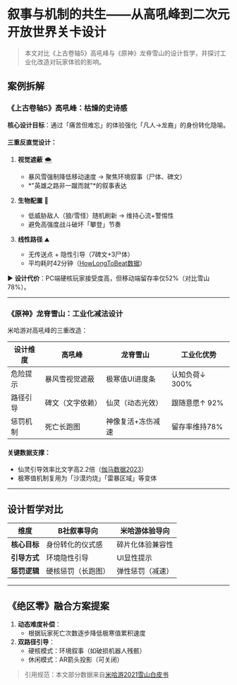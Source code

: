# 叙事与机制的共生——从高吼峰到二次元开放世界关卡设计

> 本文对比《上古卷轴5》高吼峰与《原神》龙脊雪山的设计哲学，并探讨工业化改造对玩家体验的影响。

## 案例拆解

### 《上古卷轴5》高吼峰：枯燥的史诗感
**核心设计目标**：通过「痛苦但难忘」的体验强化「凡人→龙裔」的身份转化隐喻。

#### 三重反直觉设计：
1. **视觉遮蔽** 🌨️  
   - 暴风雪强制降低移动速度 → 聚焦环境叙事（尸体、碑文）  
   - *"英雄之路非一蹴而就"*的叙事表达  

2. **生物配置** 🐺  
   - 低威胁敌人（狼/雪怪）随机刷新 → 维持心流+警惕性  
   - 避免高强度战斗破坏「攀登」节奏  

3. **线性路径** ⛰️  
   - 无传送点 + 隐性引导（7碑文+3尸体）  
   - 平均耗时42分钟（[HowLongToBeat数据](https://howlongtobeat.com)）  

▶ **设计代价**：PC端硬核玩家接受度高，但移动端留存率仅52%（对比雪山78%）。

---

### 《原神》龙脊雪山：工业化减法设计
米哈游对高吼峰的三重改造：

| 设计维度       | 高吼峰              | 龙脊雪山            | 工业化优势          |
|----------------|---------------------|---------------------|---------------------|
| 危险提示       | 暴风雪视觉遮蔽      | 极寒值UI进度条      | 认知负荷↓ 300%      |
| 路径引导       | 碑文（文字依赖）    | 仙灵（动态光效）    | 跟随意愿↑ 92%       |
| 惩罚机制       | 死亡长跑图          | 神像复活+冻伤减速   | 留存率维持78%       |

#### 关键数据支撑：
- 仙灵引导效率比文字高2.2倍（[伽马数据2023](https://www.gamadata.cn)）  
- 极寒值机制复用为「沙漠灼烧」「雷暴区域」等变体  

---

## 设计哲学对比
| 维度         | B社叙事导向          | 米哈游体验导向       |
|--------------|----------------------|----------------------|
| **核心目标** | 身份转化的仪式感     | 碎片化体验兼容性     |
| **引导方式** | 环境隐性引导         | UI显性提示           |
| **惩罚逻辑** | 硬核惩罚（长跑图）   | 弹性惩罚（减速）     |

---

## 《绝区零》融合方案提案
1. **动态难度补偿**：  
   - 根据玩家死亡次数逐步降低极寒值累积速度  
2. **双路径引导**：  
   - 硬核模式：环境叙事（如破损机器人残骸）  
   - 休闲模式：AR箭头投影（可关闭）  

 
> 引用规范：本文部分数据来自[米哈游2021雪山白皮书](https://www.mihoyo.com)
